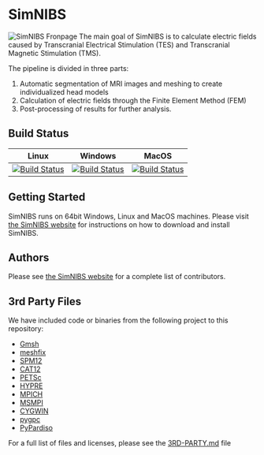 # SimNIBS

![SimNIBS Fronpage](docs/images/simnibs_frontpage.png)
The main goal of SimNIBS is to calculate electric fields caused by Transcranial Electrical Stimulation (TES) and Transcranial Magnetic Stimulation (TMS).

The pipeline is divided in three parts:
1. Automatic segmentation of MRI images and meshing to create individualized head models
2. Calculation of electric fields through the Finite Element Method (FEM)
3. Post-processing of results for further analysis.

## Build Status
| Linux   | Windows    | MacOS |
|---------|------------|-----|
| [![Build Status](https://dev.azure.com/simnibs/simnibs/_apis/build/status/Linux?branchName=master)](https://dev.azure.com/simnibs/simnibs/_build/latest?definitionId=4&branchName=master) | [![Build Status](https://dev.azure.com/simnibs/simnibs/_apis/build/status/Windows?branchName=master)](https://dev.azure.com/simnibs/simnibs/_build/latest?definitionId=5&branchName=master) |  [![Build Status](https://dev.azure.com/simnibs/simnibs/_apis/build/status/MacOS?branchName=master)](https://dev.azure.com/simnibs/simnibs/_build/latest?definitionId=9&branchName=master)   |

## Getting Started
 
SimNIBS runs on 64bit Windows, Linux and MacOS machines.
Please visit [the SimNIBS website](https://simnibs.github.io/simnibs/build/html/installation/simnibs_installer.html) for instructions on how to download and install SimNIBS.


## Authors
Please see [the SimNIBS website](./docs/contributors.rst) for a complete list of contributors.

## 3rd Party Files
We have included code or binaries from the following project to this repository:
* [Gmsh](www.gmsh.info)
* [meshfix](https://github.com/MarcoAttene/MeshFix-V2.1)
* [SPM12](https://www.fil.ion.ucl.ac.uk/spm/software/spm12/)
* [CAT12](http://www.neuro.uni-jena.de/cat/)
* [PETSc](https://www.mcs.anl.gov/petsc/)
* [HYPRE](https://github.com/hypre-space/hypre)
* [MPICH](https://www.mpich.org/)
* [MSMPI](https://github.com/Microsoft/Microsoft-MPI)
* [CYGWIN](https://www.cygwin.com/)
* [pygpc](https://github.com/konstantinweise/pygpc)
* [PyPardiso](https://github.com/haasad/PyPardisoProject)

For a full list of files and licenses, please see the [3RD-PARTY.md](3RD-PARTY.md) file

